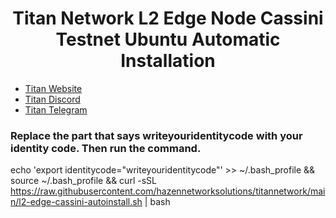 <h1 align="center"> Titan Network L2 Edge Node Cassini Testnet Ubuntu Automatic Installation </h1>

* [Titan Website](https://test1.titannet.io/login)<br>
* [Titan Discord](https://discord.com/invite/titannet)<br>
* [Titan Telegram](https://t.me/titannet_dao)<br>


### Replace the part that says writeyouridentitycode with your identity code. Then run the command.

echo 'export identitycode="writeyouridentitycode"' >> ~/.bash_profile && source ~/.bash_profile && curl -sSL https://raw.githubusercontent.com/hazennetworksolutions/titannetwork/main/l2-edge-cassini-autoinstall.sh | bash
